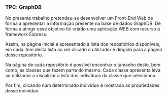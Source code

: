 ### TPC: GraphDB

No presente trabalho pretendeu-se desenvolver um Front-End Web de forma a apresentar a informação presente na base de dados GraphDB. De forma a atingir esse objetivo foi criado uma aplicação WEB com recurso à framework Express.

Assim, na página inicial é apresentado a lista dos repositórios disponíveis, em cada item desta lista ao ser clicado o utilizador é dirigido para a página desse repositório.

Na página de cada repositório é possível encontrar o tamanho deste, bem como, as classes que fazem parte do mesmo. Cada classe apresenta leva ao utilizador a visualizar a lista dos indivíduos da classe que selecionou.

Por fim, clicando num determinado indivíduo é mostrado as propriedades desse indivíduo.